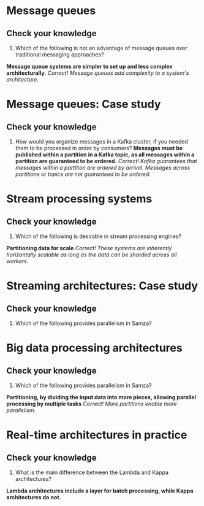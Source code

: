 
# Message queues #
## Check your knowledge ##
1. Which of the following is not an advantage of message queues over traditional messaging approaches?

__Message queue systems are simpler to set up and less complex architecturally.__
_Correct! Message queues add complexity to a system's architecture._


# Message queues: Case study #
## Check your knowledge ##
1. How would you organize messages in a Kafka cluster, if you needed them to be processed in order by consumers?
__Messages must be published within a partition in a Kafka topic, as all messages within a partition are guaranteed to be ordered.__
_Correct! Kafka guarantees that messages within a partition are ordered by arrival. Messages across partitions or topics are not guaranteed to be ordered._


# Stream processing systems #
## Check your knowledge ##
1. Which of the following is desirable in stream processing engines?

__Partitioning data for scale__
_Correct! These systems are inherently horizontally scalable as long as the data can be sharded across all workers._


# Streaming architectures: Case study #
## Check your knowledge ##
1. Which of the following provides parallelism in Samza?


# Big data processing architectures #
## Check your knowledge ##
1. Which of the following provides parallelism in Samza?

__Partitioning, by dividing the input data into more pieces, allowing parallel processing by multiple tasks__
_Correct! More partitions enable more parallelism._


# Real-time architectures in practice #
## Check your knowledge ##
1. What is the main difference between the Lambda and Kappa architectures?

__Lambda architectures include a layer for batch processing, while Kappa architectures do not.__
